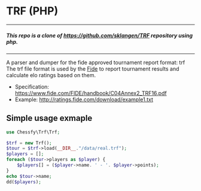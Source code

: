 # TRF (PHP)
---
##### This repo is a clone of https://github.com/sklangen/TRF repository using php.
---

A parser and dumper for the fide approved tournament report format: trf
The trf file format is used by the [Fide](https://en.wikipedia.org/wiki/FIDE) to report tournament results and calculate elo ratings based on them.

- Specification: <https://www.fide.com/FIDE/handbook/C04Annex2_TRF16.pdf>
- Example: <http://ratings.fide.com/download/example1.txt>

## Simple usage exmaple

```php
use Chessfy\Trf\Trf;

$trf = new Trf();
$tour = $trf->load(__DIR__."/data/real.trf");
$players = [];
foreach ($tour->players as $player) {
    $players[] = ($player->name. ' - '. $player->points);
}
echo $tour->name;
dd($players);
```

